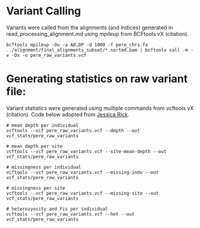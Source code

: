 # Variant Calling
Variants were called from the alignments (and indices) generated in read_processing_alignment.md using <i>mpileup</i> from BCFtools vX (citation). 

```
bcftools mpileup -Ou -a AD,DP -d 1000 -f pere_chrs.fa ../alignment/final_alignments_subset/*.sorted.bam | bcftools call -m -v -Ov -o pere_raw_variants.vcf
```

# Generating statistics on raw variant file:

Variant statistics were generated using multiple commands from vcftools vX (citation). Code below adopted from [Jessica Rick](https://jessicarick.github.io/bioinformatics-for-conservation/docs/folder/5-variant-filtering/). 

```
# mean depth per individual
vcftools --vcf pere_raw_variants.vcf --depth --out vcf_stats/pere_raw_variants

# mean depth per site
vcftools --vcf pere_raw_variants.vcf --site-mean-depth --out vcf_stats/pere_raw_variants

# missingness per individual
vcftools --vcf pere_raw_variants.vcf --missing-indv --out vcf_stats/pere_raw_variants

# missingness per site 
vcftools --vcf pere_raw_variants.vcf --missing-site --out vcf_stats/pere_raw_variants

# heterozyosity and Fis per individual 
vcftools --vcf pere_raw_variants.vcf --het --out vcf_stats/pere_raw_variants

```
